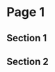 <!-- TITLE: Page 1 -->
<!-- SUBTITLE: A quick summary of Page 1 -->

# Page 1
## Section 1

## Section 2